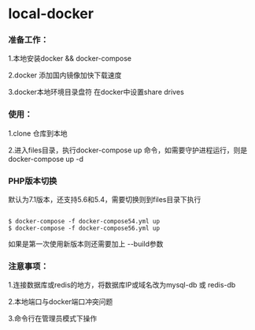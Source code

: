# local-docker
### 准备工作：
1.本地安装docker && docker-compose


2.docker 添加国内镜像加快下载速度


3.docker本地环境目录盘符 在docker中设置share drives 


### 使用：
1.clone 仓库到本地


2.进入files目录，执行docker-compose up 命令，如需要守护进程运行，则是docker-compose up -d


### PHP版本切换
默认为7.1版本，还支持5.6和5.4，需要切换则到files目录下执行

```

$ docker-compose -f docker-compose54.yml up
$ docker-compose -f docker-compose56.yml up

```

如果是第一次使用新版本则还需要加上 --build参数

### 注意事项：

1.连接数据库或redis的地方，将数据库IP或域名改为mysql-db 或 redis-db


2.本地端口与docker端口冲突问题


3.命令行在管理员模式下操作

